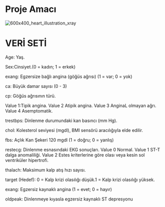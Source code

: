# Proje Amacı 



![600x400_heart_illustration_xray](https://github.com/user-attachments/assets/fd54e8dd-348e-48f4-9721-009f8118c6a7)


# VERİ SETİ

Age:  Yaş.

Sex:Cinsiyet.(0 = kadın; 1 = erkek)

exang:  Egzersize bağlı angina (göğüs ağrısı) (1 = var; 0 = yok)

ca:  Büyük damar sayısı (0 - 3)

cp:  Göğüs ağrısının türü. 

Value 1:Tipik angina.
Value 2  Atipik angina. 
Value 3  AnginaL olmayan ağrı. Value 4  Asemptomatik.

trestbps:  Dinlenme durumundaki kan basıncı (mm Hg).

chol:  Kolesterol seviyesi (mgdl), BMI sensörü aracılığıyla elde edilir.

fbs:  Açlık Kan Şekeri  120 mgdl (1 = doğru; 0 = yanlış)

restecg:  Dinlenme esnasındaki EKG sonuçları. Value 0 Normal. Value 1 ST-T dalga anomaliliği. Value 2  Estes kriterlerine göre olası veya kesin sol ventriküler hipertrofi.

thalach: Maksimum kalp atış hızı sayısı.

target (Hedef): 0 = Kalp krizi olasılığı düşük.1 = Kalp krizi olasılığı yüksek.

exang: Egzersiz kaynaklı angina (1 = evet; 0 = hayır)

oldpeak: Dinlenmeye kıyasla egzersiz kaynaklı ST depresyonu
